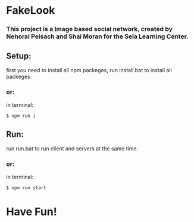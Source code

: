 # FakeLook
### This project is a Image based social network, created by Nehorai Peisach and Shai Moran for the Sela Learning Center.

## Setup:
first you need to install all npm packeges, 
 run install.bat to install all packeges 
### or:
in terminal:
```
$ npm run i
```
## Run:
run run.bat to run client and servers at the same time.
### or:
in terminal:
```
$ npm run start
```


# Have Fun!
